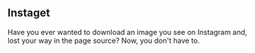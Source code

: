 ## Instaget

Have you ever wanted to download an image you see on Instagram and,
lost your way in the page source? Now, you don't have to.
